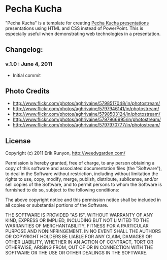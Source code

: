 # Pecha Kucha

"Pecha Kucha" is a template for creating [Pecha Kucha presentations](https://secure.wikimedia.org/wikipedia/en/wiki/Pecha_Kucha) presentations using HTML and CSS instead of PowerPoint. This is especially useful when demonstrating web technologies in a presentation.

## Changelog:

### v.1.0 : June 4, 2011

* Initial commit

## Photo Credits

* http://www.flickr.com/photos/aghrivaine/5798517048/in/photostream/
* http://www.flickr.com/photos/aghrivaine/5797946141/in/photostream/
* http://www.flickr.com/photos/aghrivaine/5798503124/in/photostream/
* http://www.flickr.com/photos/aghrivaine/5797966995/in/photostream/
* http://www.flickr.com/photos/aghrivaine/5797970777/in/photostream/

License
-------

Copyright (c) 2011 Erik Runyon, http://weedygarden.com/

Permission is hereby granted, free of charge, to any person obtaining
a copy of this software and associated documentation files (the
"Software"), to deal in the Software without restriction, including
without limitation the rights to use, copy, modify, merge, publish,
distribute, sublicense, and/or sell copies of the Software, and to
permit persons to whom the Software is furnished to do so, subject to
the following conditions:

The above copyright notice and this permission notice shall be
included in all copies or substantial portions of the Software.

THE SOFTWARE IS PROVIDED "AS IS", WITHOUT WARRANTY OF ANY KIND,
EXPRESS OR IMPLIED, INCLUDING BUT NOT LIMITED TO THE WARRANTIES OF
MERCHANTABILITY, FITNESS FOR A PARTICULAR PURPOSE AND
NONINFRINGEMENT. IN NO EVENT SHALL THE AUTHORS OR COPYRIGHT HOLDERS BE
LIABLE FOR ANY CLAIM, DAMAGES OR OTHER LIABILITY, WHETHER IN AN ACTION
OF CONTRACT, TORT OR OTHERWISE, ARISING FROM, OUT OF OR IN CONNECTION
WITH THE SOFTWARE OR THE USE OR OTHER DEALINGS IN THE SOFTWARE.
